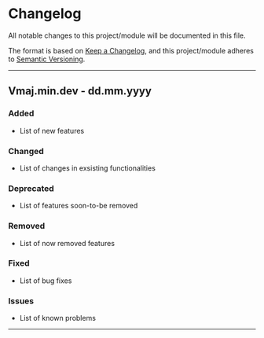 # Changelog
All notable changes to this project/module will be documented in this file.

The format is based on [Keep a Changelog](https://keepachangelog.com/en/1.0.0/),
and this project/module adheres to [Semantic Versioning](https://semver.org/spec/v2.0.0.html).

---
## Vmaj.min.dev - dd.mm.yyyy

### Added
- List of new features

### Changed
- List of changes in exsisting functionalities

### Deprecated
- List of features soon-to-be removed

### Removed
- List of now removed features

### Fixed
- List of bug fixes

### Issues
- List of known problems

---